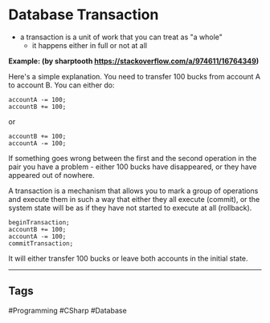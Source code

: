 # Database Transaction

 - a transaction is a unit of work that you can treat as "a whole" 
	- it happens either in full or not at all

**Example: (by sharptooth https://stackoverflow.com/a/974611/16764349)**

Here's a simple explanation. You need to transfer 100 bucks from account A to account B. You can either do:
```
accountA -= 100;
accountB += 100;
```
or
```
accountB += 100;
accountA -= 100;
```
If something goes wrong between the first and the second operation in the pair you have a problem - either 100 bucks have disappeared, or they have appeared out of nowhere.

A transaction is a mechanism that allows you to mark a group of operations and execute them in such a way that either they all execute (commit), or the system state will be as if they have not started to execute at all (rollback).
```
beginTransaction;
accountB += 100;
accountA -= 100;
commitTransaction;
```
It will either transfer 100 bucks or leave both accounts in the initial state.

***

## Tags

#Programming #CSharp #Database
